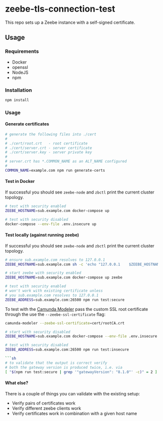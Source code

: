 # zeebe-tls-connection-test

This repo sets up a Zeebe instance with a self-signed certificate.

## Usage

### Requirements

* Docker
* openssl
* NodeJS
* npm

### Installation

```sh
npm install
```

### Usage

#### Generate certificates

```sh
# generate the following files into ./cert
#
# ./cert/root.crt   - root certificate
# ./cert/server.crt - server certificate
# ./cert/server.key - server private key
#
# server.crt has *.COMMON_NAME as an ALT_NAME configured
#
COMMON_NAME=example.com npm run generate-certs
```

#### Test in Docker

If successful you should see `zeebe-node` and `zbctl` print the current cluster topology.

```sh
# test with security enabled
ZEEBE_HOSTNAME=sub.example.com docker-compose up

# test with security disabled
docker-compose --env-file .env.insecure up
```

#### Test locally (against running zeebe)

If successful you should see `zeebe-node` and `zbctl` print the current cluster topology.

```sh
# ensure sub.example.com resolves to 127.0.0.1
ZEEBE_HOSTNAME=sub.example.com sh -c 'echo "127.0.0.1    $ZEEBE_HOSTNAME"' | sudo tee -a /etc/hosts

# start zeebe with security enabled
ZEEBE_HOSTNAME=sub.example.com docker-compose up zeebe

# test with security enabled
# won't work with existing certificate unless
# you sub.example.com resolves to 127.0.0.1
ZEEBE_ADDRESS=sub.example.com:26500 npm run test:secure
```

To test with the [Camunda Modeler](https://github.com/camunda/camunda-modeler) pass the custom SSL root certificate through the use the `--zeebe-ssl-certificate` flag:

```sh
camunda-modeler --zeebe-ssl-certificate=cert/rootCA.crt
```

```sh
# start with security disabled
ZEEBE_HOSTNAME=sub.example.com docker-compose --env-file .env.insecure up zeebe

# test with security disabled
ZEEBE_ADDRESS=sub.example.com:26500 npm run test:insecure

```sh
# to validate that the output is correct verify
# both the gateway version is produced twice, i.e. via
[ "$(npm run test:secure | grep '"gatewayVersion": "8.1.0"' -c)" = 2 ] || echo "error: missing output <gatewayVersion>"
```

#### What else?

There is a couple of things you can validate with the existing setup:

* Verify pairs of certificates work
* Verify different zeebe clients work
* Verify certificates work in combination with a given host name